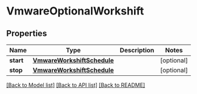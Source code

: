 # VmwareOptionalWorkshift

## Properties
Name | Type | Description | Notes
------------ | ------------- | ------------- | -------------
**start** | [**VmwareWorkshiftSchedule**](VmwareWorkshiftSchedule.md) |  | [optional] 
**stop** | [**VmwareWorkshiftSchedule**](VmwareWorkshiftSchedule.md) |  | [optional] 

[[Back to Model list]](../README.md#documentation-for-models) [[Back to API list]](../README.md#documentation-for-api-endpoints) [[Back to README]](../README.md)


